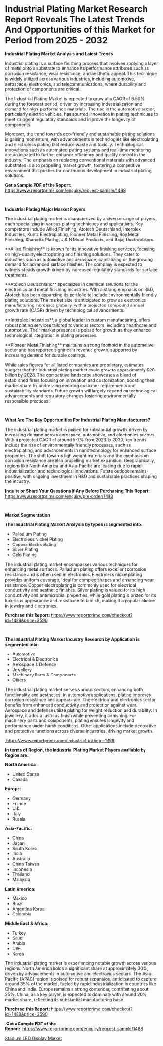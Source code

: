 <p><h1>Industrial Plating Market Research Report Reveals The Latest Trends And Opportunities of this Market for Period from 2025 - 2032</h1></p><p><strong>Industrial Plating Market Analysis and Latest Trends</strong></p>
<p><p>Industrial plating is a surface finishing process that involves applying a layer of metal onto a substrate to enhance its performance attributes such as corrosion resistance, wear resistance, and aesthetic appeal. This technique is widely utilized across various industries, including automotive, aerospace, electronics, and telecommunications, where durability and protection of components are critical.</p><p>The Industrial Plating Market is expected to grow at a CAGR of 6.50% during the forecast period, driven by increasing industrialization and demand for high-performance materials. The rise in the automotive sector, particularly electric vehicles, has spurred innovation in plating techniques to meet stringent regulatory standards and improve the longevity of components. </p><p>Moreover, the trend towards eco-friendly and sustainable plating solutions is gaining momentum, with advancements in technologies like electroplating and electroless plating that reduce waste and toxicity. Technological innovations such as automated plating systems and real-time monitoring are anticipated to further enhance efficiency and quality control in the industry. The emphasis on replacing conventional materials with advanced substrates is also propelling market growth, fostering a competitive environment that pushes for continuous development in industrial plating solutions.</p></p>
<p><strong>Get a Sample PDF of the Report:&nbsp;</strong> <a href="https://www.reportprime.com/enquiry/request-sample/1488?utm_campaign=3326&utm_medium=2&utm_source=Github&utm_content=ia&utm_term=18032025&utm_id=industrial-plating">https://www.reportprime.com/enquiry/request-sample/1488</a></p>
<p>&nbsp;</p>
<p><strong>Industrial Plating Major Market Players</strong></p>
<p><p>The industrial plating market is characterized by a diverse range of players, each specializing in various plating techniques and applications. Key competitors include Allied Finishing, Atotech Deutschland, Interplex Industries, Kuntz Electroplating, Pioneer Metal Finishing, Roy Metal Finishing, Sharretts Plating, J & N Metal Products, and Bajaj Electroplaters.</p><p>**Allied Finishing** is known for its innovative finishing services, focusing on high-quality electroplating and finishing solutions. They cater to industries such as automotive and aerospace, capitalizing on the growing demand for advanced surface finishes. The company is expected to witness steady growth driven by increased regulatory standards for surface treatments.</p><p>**Atotech Deutschland** specializes in chemical solutions for the electronics and metal finishing industries. With a strong emphasis on R&D, Atotech has been expanding its portfolio to include environmentally friendly plating solutions. The market size is anticipated to grow as electronics manufacturing increases globally, with a projected compound annual growth rate (CAGR) driven by technological advancements.</p><p>**Interplex Industries**, a global leader in custom manufacturing, offers robust plating services tailored to various sectors, including healthcare and automotive. Their market presence is poised for growth as they enhance technological integration in plating processes.</p><p>**Pioneer Metal Finishing** maintains a strong foothold in the automotive sector and has reported significant revenue growth, supported by increasing demand for durable coatings.</p><p>While sales figures for all listed companies are proprietary, estimates suggest that the industrial plating market could grow to approximately $28 billion by 2028. The competitive landscape showcases a blend of established firms focusing on innovation and customization, boosting their market share by addressing evolving customer requirements and sustainability standards. Future growth will largely depend on technological advancements and regulatory changes fostering environmentally responsible practices.</p></p>
<p>&nbsp;</p>
<p><strong>What Are The Key Opportunities For Industrial Plating Manufacturers?</strong></p>
<p><p>The industrial plating market is poised for substantial growth, driven by increasing demand across aerospace, automotive, and electronics sectors. With a projected CAGR of around 5-7% from 2023 to 2030, key trends include the rise of environmentally friendly processes, such as electroplating, and advancements in nanotechnology for enhanced surface properties. The shift towards lightweight materials and the emphasis on corrosion resistance are also propelling market expansion. Geographically, regions like North America and Asia-Pacific are leading due to rapid industrialization and technological innovations. Future outlook remains positive, with ongoing investment in R&D and sustainable practices shaping the industry.</p></p>
<p><strong>Inquire or Share Your Questions If Any Before Purchasing This Report:</strong> <a href="https://www.reportprime.com/enquiry/pre-order/1488?utm_campaign=3326&utm_medium=2&utm_source=Github&utm_content=ia&utm_term=18032025&utm_id=industrial-plating">https://www.reportprime.com/enquiry/pre-order/1488</a></p>
<p>&nbsp;</p>
<p><strong>Market Segmentation</strong></p>
<p><strong>The Industrial Plating Market Analysis by types is segmented into:</strong></p>
<p><ul><li>Palladium Plating</li><li>Electroless Nickel Plating</li><li>Copper Electroplating</li><li>Silver Plating</li><li>Gold Plating</li></ul></p>
<p><p>The industrial plating market encompasses various techniques for enhancing metal surfaces. Palladium plating offers excellent corrosion resistance and is often used in electronics. Electroless nickel plating provides uniform coverage, ideal for complex shapes and enhancing wear resistance. Copper electroplating is commonly used for electrical conductivity and aesthetic finishes. Silver plating is valued for its high conductivity and antimicrobial properties, while gold plating is prized for its luxurious appearance and resistance to tarnish, making it a popular choice in jewelry and electronics.</p></p>
<p><strong>Purchase this Report:&nbsp;</strong><a href="https://www.reportprime.com/checkout?id=1488&price=3590&utm_campaign=3326&utm_medium=2&utm_source=Github&utm_content=ia&utm_term=18032025&utm_id=industrial-plating">https://www.reportprime.com/checkout?id=1488&price=3590</a></p>
<p>&nbsp;</p>
<p><strong>The Industrial Plating Market Industry Research by Application is segmented into:</strong></p>
<p><ul><li>Automotive</li><li>Electrical & Electronics</li><li>Aerospace & Defence</li><li>Jewellery</li><li>Machinery Parts & Components</li><li>Others</li></ul></p>
<p><p>The industrial plating market serves various sectors, enhancing both functionality and aesthetics. In automotive applications, plating improves corrosion resistance and appearance. The electrical and electronics sector benefits from enhanced conductivity and protection against wear. Aerospace and defense utilize plating for weight reduction and durability. In jewellery, it adds a lustrous finish while preventing tarnishing. For machinery parts and components, plating ensures longevity and performance under harsh conditions. Other applications include decorative and protective functions across diverse industries, driving market growth.</p></p>
<p><a href="https://www.reportprime.com/industrial-plating-r1488?utm_campaign=3326&utm_medium=2&utm_source=Github&utm_content=ia&utm_term=18032025&utm_id=industrial-plating">&nbsp;https://www.reportprime.com/industrial-plating-r1488</a></p>
<p><strong>In terms of Region, the Industrial Plating Market Players available by Region are:</strong></p>
<p>
    <p> <strong> North America: </strong>
        <ul>
            <li>United States</li>
            <li>Canada</li>
        </ul>
        </p> 
    <p> <strong> Europe: </strong>
        <ul>
            <li>Germany</li>
            <li>France</li>
            <li>U.K.</li>
            <li>Italy</li>
            <li>Russia</li>
        </ul>
        </p> 
    <p> <strong> Asia-Pacific: </strong>
        <ul>
            <li>China</li>
            <li>Japan</li>
            <li>South Korea</li>
            <li>India</li>
            <li>Australia</li>
            <li>China Taiwan</li>
            <li>Indonesia</li>
            <li>Thailand</li>
            <li>Malaysia</li>
        </ul>
        </p> 
    <p> <strong> Latin America: </strong>
        <ul>
            <li>Mexico</li>
            <li>Brazil</li>
            <li>Argentina Korea</li>
            <li>Colombia</li>
        </ul>
        </p> 
    <p> <strong> Middle East & Africa: </strong>
        <ul>
            <li>Turkey</li>
            <li>Saudi</li>
            <li>Arabia</li>
            <li>UAE</li>
            <li>Korea</li>
        </ul>
    </p>
    </p>
<p><p>The industrial plating market is experiencing notable growth across various regions. North America holds a significant share at approximately 30%, driven by advancements in automotive and electronics sectors. The Asia-Pacific (APAC) region is poised for robust expansion, anticipated to capture around 35% of the market, fueled by rapid industrialization in countries like China and India. Europe remains a strong contender, contributing about 25%. China, as a key player, is expected to dominate with around 20% market share, reflecting its substantial manufacturing base.</p></p>
<p><strong>Purchase this Report: </strong><a href="https://www.reportprime.com/checkout?id=1488&price=3590&utm_campaign=3326&utm_medium=2&utm_source=Github&utm_content=ia&utm_term=18032025&utm_id=industrial-plating">https://www.reportprime.com/checkout?id=1488&price=3590</a></p>
<p>&nbsp;<strong>Get a Sample PDF of the Report:&nbsp;&nbsp;</strong><a href="https://www.reportprime.com/enquiry/request-sample/1488?utm_campaign=3326&utm_medium=2&utm_source=Github&utm_content=ia&utm_term=18032025&utm_id=industrial-plating">https://www.reportprime.com/enquiry/request-sample/1488</a></p>
<p><strong></strong></p>
<p><p><a href="https://github.com/pelegeazlie5/Market-Research-Report-List-1/blob/main/stadium-led-display-market.md?utm_campaign=3326&utm_medium=2&utm_source=Github&utm_content=ia&utm_term=18032025&utm_id=industrial-plating">Stadium LED Display Market</a></p></p>
